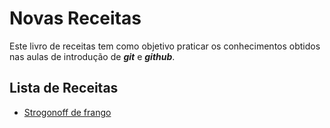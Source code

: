 # Novas Receitas
Este livro de receitas tem como objetivo praticar os conhecimentos obtidos nas aulas de introdução de ***git*** e ***github***. 

## Lista de Receitas

 - [Strogonoff de frango](https://github.com/ygorpires/novas-receitas/blob/master/receitas/strogonoff.md)
